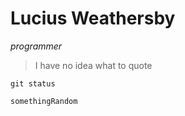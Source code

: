 # Lucius Weathersby
*programmer*
> I have no idea what to quote
> 
`git status`
```
somethingRandom
```
